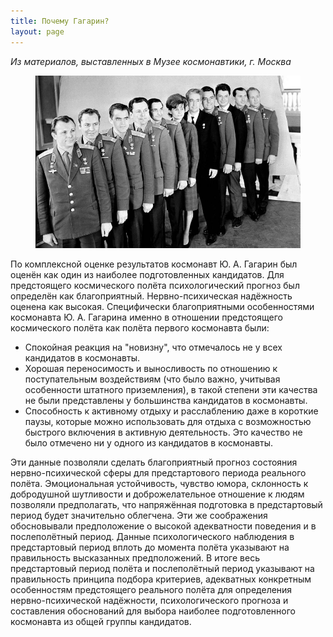 ```yaml
---
title: Почему Гагарин?
layout: page
---
```

*Из материалов, выставленных  в Музее космонавтики, г. Москва*

<figure>
    <img src="\assets\images\kosmonauts_first_squad.jpg">
</figure>

По комплексной оценке результатов космонавт Ю. А. Гагарин был оценён как один из наиболее подготовленных кандидатов. Для предстоящего космического полёта психологический прогноз был определён как благоприятный. Нервно-психическая надёжность оценена как высокая. Специфически благоприятными особенностями космонавта Ю. А. Гагарина именно в отношении предстоящего космического полёта как полёта первого космонавта были: 

- Спокойная реакция на "новизну", что отмечалось не у всех кандидатов в космонавты.
- Хорошая переносимость и выносливость по отношению к поступательным воздействиям (что было важно, учитывая особенности штатного приземления), в такой степени эти качества не были представлены у большинства кандидатов в космонавты.
- Способность к активному отдыху и расслаблению даже в короткие паузы, которые можно использовать для отдыха с возможностью быстрого включения в активную деятельность. Это качество не было отмечено ни у одного из кандидатов в космонавты.

Эти данные позволяли сделать благоприятный прогноз состояния нервно-психической сферы для предстартового периода реального полёта. Эмоциональная устойчивость, чувство юмора, склонность к добродушной шутливости и доброжелательное отношение к людям позволяли предполагать, что напряжённая подготовка в предстартовый период будет значительно облегчена. Эти же соображения обосновывали предположение о высокой адекватности поведения и в послеполётный период. Данные психологического наблюдения в предстартовый период вплоть до момента полёта указывают на правильность высказанных предположений. В итоге весь предстартовый период полёта и послеполётный период указывают на правильность принципа подбора критериев, адекватных конкретным особенностям предстоящего реального полёта для определения нервно-психической надёжности, психологического прогноза и составления обоснований для выбора наиболее подготовленного космонавта из общей группы кандидатов. 